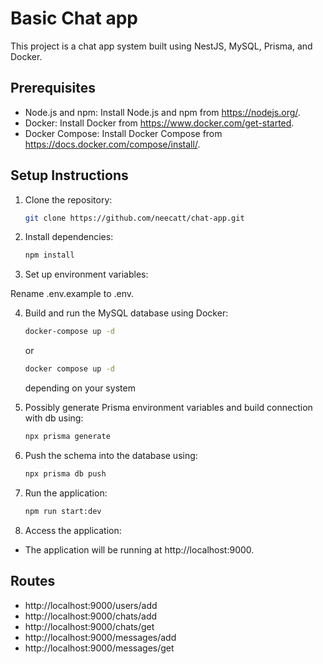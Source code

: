 # Basic Chat app

This project is a chat app system built using NestJS, MySQL, Prisma, and Docker.

## Prerequisites

- Node.js and npm: Install Node.js and npm from https://nodejs.org/.
- Docker: Install Docker from https://www.docker.com/get-started.
- Docker Compose: Install Docker Compose from https://docs.docker.com/compose/install/.

## Setup Instructions

1. Clone the repository:
   ```sh
   git clone https://github.com/neecatt/chat-app.git
   ```

2. Install dependencies:
    ```sh
   npm install
      ```
   
3. Set up environment variables:

Rename .env.example to .env.

4. Build and run the MySQL database using Docker:
   ```sh
   docker-compose up -d 
    ```
   or
   ```sh
   docker compose up -d
   ```
   depending on your system

5. Possibly generate Prisma environment variables and build connection with db using:
   ```sh
   npx prisma generate
   ```
6. Push the schema into the database using:

   ```sh
   npx prisma db push
   ```

7. Run the application:
   ```sh
   npm run start:dev
   ```

8. Access the application:

* The application will be running at http://localhost:9000.


## Routes
* http://localhost:9000/users/add
* http://localhost:9000/chats/add
* http://localhost:9000/chats/get
* http://localhost:9000/messages/add
* http://localhost:9000/messages/get


